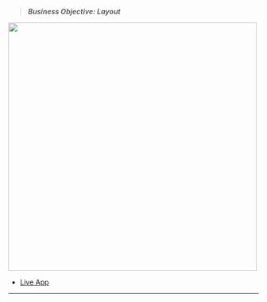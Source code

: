 > **_Business Objective: Layout_**

<img src="notes/app.png" width="500">

- [Live App](https://react-vite-projects-14-cart.netlify.app/)

---
